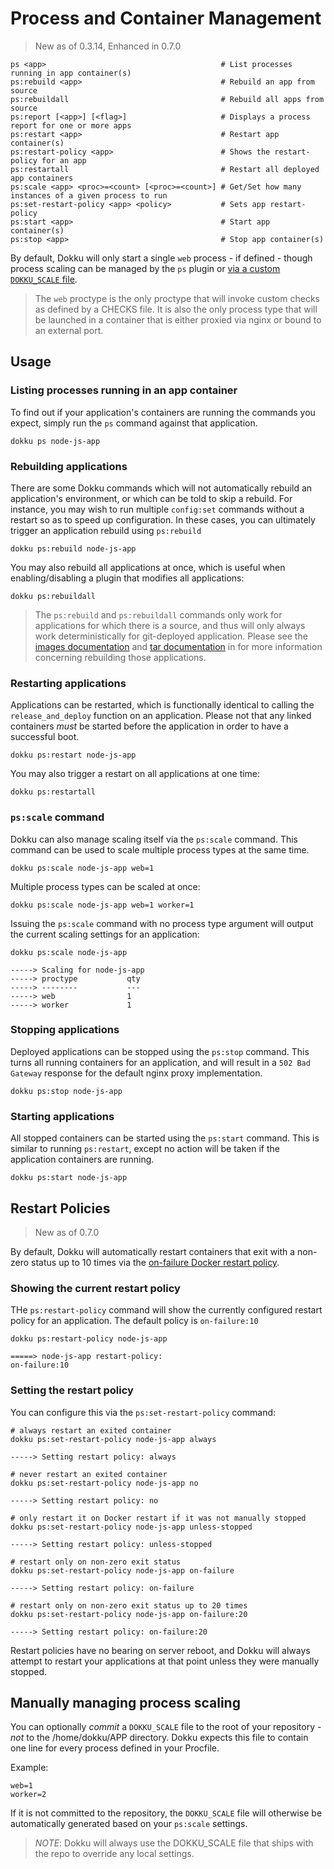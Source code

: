 # Process and Container Management

> New as of 0.3.14, Enhanced in 0.7.0

```
ps <app>                                       # List processes running in app container(s)
ps:rebuild <app>                               # Rebuild an app from source
ps:rebuildall                                  # Rebuild all apps from source
ps:report [<app>] [<flag>]                     # Displays a process report for one or more apps
ps:restart <app>                               # Restart app container(s)
ps:restart-policy <app>                        # Shows the restart-policy for an app
ps:restartall                                  # Restart all deployed app containers
ps:scale <app> <proc>=<count> [<proc>=<count>] # Get/Set how many instances of a given process to run
ps:set-restart-policy <app> <policy>           # Sets app restart-policy
ps:start <app>                                 # Start app container(s)
ps:stop <app>                                  # Stop app container(s)
```

By default, Dokku will only start a single `web` process - if defined - though process scaling can be managed by the `ps` plugin or [via a custom `DOKKU_SCALE` file](/dokku/deployment/process-management/#manually-managing-process-scaling).

> The `web` proctype is the only proctype that will invoke custom checks as defined by a CHECKS file. It is also the only process type that will be launched in a container that is either proxied via nginx or bound to an external port.

## Usage

### Listing processes running in an app container

To find out if your application's containers are running the commands you expect, simply run the `ps` command against that application.

```shell
dokku ps node-js-app
```

### Rebuilding applications

There are some Dokku commands which will not automatically rebuild an application's environment, or which can be told to skip a rebuild.  For instance, you may wish to run multiple `config:set` commands without a restart so as to speed up configuration. In these cases, you can ultimately trigger an application rebuild using `ps:rebuild`

```shell
dokku ps:rebuild node-js-app
```

You may also rebuild all applications at once, which is useful when enabling/disabling a plugin that modifies all applications:

```shell
dokku ps:rebuildall
```

> The `ps:rebuild` and `ps:rebuildall` commands only work for applications for which there is a source, and thus
> will only always work deterministically for git-deployed application. Please see
> the [images documentation](/dokku/deployment/methods/images/) and [tar documentation](/dokku/deployment/methods/tar/)
> in for more information concerning rebuilding those applications.

### Restarting applications

Applications can be restarted, which is functionally identical to calling the `release_and_deploy` function on an application. Please not that any linked containers *must* be started before the application in order to have a successful boot.

```shell
dokku ps:restart node-js-app
```

You may also trigger a restart on all applications at one time:

```shell
dokku ps:restartall
```

### `ps:scale` command

Dokku can also manage scaling itself via the `ps:scale` command. This command can be used to scale multiple process types at the same time.

```shell
dokku ps:scale node-js-app web=1
```

Multiple process types can be scaled at once:

```shell
dokku ps:scale node-js-app web=1 worker=1
```

Issuing the `ps:scale` command with no process type argument will output the current scaling settings for an application:

```shell
dokku ps:scale node-js-app
```

```
-----> Scaling for node-js-app
-----> proctype           qty
-----> --------           ---
-----> web                1
-----> worker             1
```

### Stopping applications

Deployed applications can be stopped using the `ps:stop` command. This turns all running containers for an application, and will result in a `502 Bad Gateway` response for the default nginx proxy implementation.

```shell
dokku ps:stop node-js-app
```

### Starting applications

All stopped containers can be started using the `ps:start` command. This is similar to running `ps:restart`, except no action will be taken if the application containers are running.

```shell
dokku ps:start node-js-app
```

## Restart Policies

> New as of 0.7.0

By default, Dokku will automatically restart containers that exit with a non-zero status up to 10 times via the [on-failure Docker restart policy](https://docs.docker.com/engine/reference/run/#restart-policies-restart).

### Showing the current restart policy

THe `ps:restart-policy` command will show the currently configured restart policy for an application. The default policy is `on-failure:10`

```shell
dokku ps:restart-policy node-js-app
```

```
=====> node-js-app restart-policy:
on-failure:10
```

### Setting the restart policy

You can configure this via the `ps:set-restart-policy` command:

```shell
# always restart an exited container
dokku ps:set-restart-policy node-js-app always
```

```
-----> Setting restart policy: always
```

```shell
# never restart an exited container
dokku ps:set-restart-policy node-js-app no
```

```
-----> Setting restart policy: no
```

```shell
# only restart it on Docker restart if it was not manually stopped
dokku ps:set-restart-policy node-js-app unless-stopped
```

```
-----> Setting restart policy: unless-stopped
```

```shell
# restart only on non-zero exit status
dokku ps:set-restart-policy node-js-app on-failure
```

```
-----> Setting restart policy: on-failure
```

```shell
# restart only on non-zero exit status up to 20 times
dokku ps:set-restart-policy node-js-app on-failure:20
```

```
-----> Setting restart policy: on-failure:20
```

Restart policies have no bearing on server reboot, and Dokku will always attempt to restart your applications at that point unless they were manually stopped.

## Manually managing process scaling

You can optionally _commit_ a `DOKKU_SCALE` file to the root of your repository - *not* to the /home/dokku/APP directory. Dokku expects this file to contain one line for every process defined in your Procfile.

Example:

```Procfile
web=1
worker=2
```

If it is not committed to the repository, the `DOKKU_SCALE` file will otherwise be automatically generated based on your `ps:scale` settings.

> *NOTE*: Dokku will always use the DOKKU_SCALE file that ships with the repo to override any local settings.
